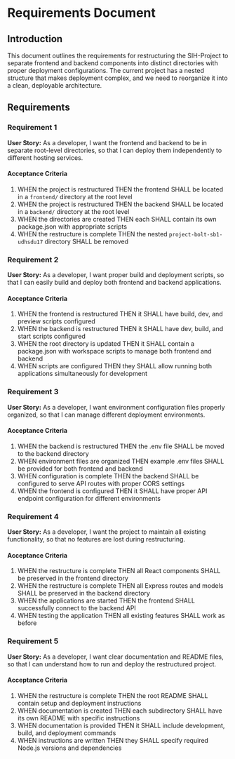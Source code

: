 # Requirements Document

## Introduction

This document outlines the requirements for restructuring the SIH-Project to separate frontend and backend components into distinct directories with proper deployment configurations. The current project has a nested structure that makes deployment complex, and we need to reorganize it into a clean, deployable architecture.

## Requirements

### Requirement 1

**User Story:** As a developer, I want the frontend and backend to be in separate root-level directories, so that I can deploy them independently to different hosting services.

#### Acceptance Criteria

1. WHEN the project is restructured THEN the frontend SHALL be located in a `frontend/` directory at the root level
2. WHEN the project is restructured THEN the backend SHALL be located in a `backend/` directory at the root level
3. WHEN the directories are created THEN each SHALL contain its own package.json with appropriate scripts
4. WHEN the restructure is complete THEN the nested `project-bolt-sb1-udhsdu17` directory SHALL be removed

### Requirement 2

**User Story:** As a developer, I want proper build and deployment scripts, so that I can easily build and deploy both frontend and backend applications.

#### Acceptance Criteria

1. WHEN the frontend is restructured THEN it SHALL have build, dev, and preview scripts configured
2. WHEN the backend is restructured THEN it SHALL have dev, build, and start scripts configured
3. WHEN the root directory is updated THEN it SHALL contain a package.json with workspace scripts to manage both frontend and backend
4. WHEN scripts are configured THEN they SHALL allow running both applications simultaneously for development

### Requirement 3

**User Story:** As a developer, I want environment configuration files properly organized, so that I can manage different deployment environments.

#### Acceptance Criteria

1. WHEN the backend is restructured THEN the .env file SHALL be moved to the backend directory
2. WHEN environment files are organized THEN example .env files SHALL be provided for both frontend and backend
3. WHEN configuration is complete THEN the backend SHALL be configured to serve API routes with proper CORS settings
4. WHEN the frontend is configured THEN it SHALL have proper API endpoint configuration for different environments

### Requirement 4

**User Story:** As a developer, I want the project to maintain all existing functionality, so that no features are lost during restructuring.

#### Acceptance Criteria

1. WHEN the restructure is complete THEN all React components SHALL be preserved in the frontend directory
2. WHEN the restructure is complete THEN all Express routes and models SHALL be preserved in the backend directory
3. WHEN the applications are started THEN the frontend SHALL successfully connect to the backend API
4. WHEN testing the application THEN all existing features SHALL work as before

### Requirement 5

**User Story:** As a developer, I want clear documentation and README files, so that I can understand how to run and deploy the restructured project.

#### Acceptance Criteria

1. WHEN the restructure is complete THEN the root README SHALL contain setup and deployment instructions
2. WHEN documentation is created THEN each subdirectory SHALL have its own README with specific instructions
3. WHEN documentation is provided THEN it SHALL include development, build, and deployment commands
4. WHEN instructions are written THEN they SHALL specify required Node.js versions and dependencies